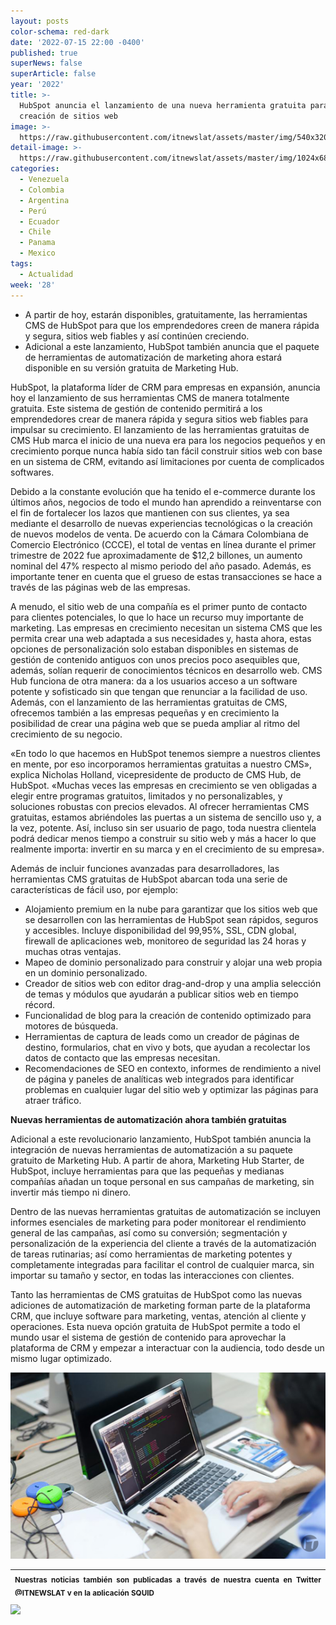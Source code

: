 ```yaml
---
layout: posts
color-schema: red-dark
date: '2022-07-15 22:00 -0400'
published: true
superNews: false
superArticle: false
year: '2022'
title: >-
  HubSpot anuncia el lanzamiento de una nueva herramienta gratuita para la
  creación de sitios web
image: >-
  https://raw.githubusercontent.com/itnewslat/assets/master/img/540x320/Programador-en-pantalla-p.jpg
detail-image: >-
  https://raw.githubusercontent.com/itnewslat/assets/master/img/1024x680/Programador-en-pantalla-g.jpg
categories:
  - Venezuela
  - Colombia
  - Argentina
  - Perú
  - Ecuador
  - Chile
  - Panama
  - Mexico
tags:
  - Actualidad
week: '28'
---
```

- A partir de hoy, estarán disponibles, gratuitamente, las herramientas CMS de HubSpot para que los emprendedores creen de manera rápida y segura, sitios web fiables y así continúen creciendo.
- Adicional a este lanzamiento, HubSpot también anuncia que el paquete de herramientas de automatización de marketing ahora estará disponible en su versión gratuita de Marketing Hub.

HubSpot, la plataforma líder de CRM para empresas en expansión, anuncia hoy el lanzamiento de sus herramientas CMS de manera totalmente gratuita. Este sistema de gestión de contenido permitirá a los emprendedores crear de manera rápida y segura sitios web fiables para impulsar su crecimiento. El lanzamiento de las herramientas gratuitas de CMS Hub marca el inicio de una nueva era para los negocios pequeños y en crecimiento porque nunca había sido tan fácil construir sitios web con base en un sistema de CRM, evitando así limitaciones por cuenta de complicados softwares.

Debido a la constante evolución que ha tenido el e-commerce durante los últimos años, negocios de todo el mundo han aprendido a reinventarse con el fin de fortalecer los lazos que mantienen con sus clientes, ya sea mediante el desarrollo de nuevas experiencias tecnológicas o la creación de nuevos modelos de venta. De acuerdo con la Cámara Colombiana de Comercio Electrónico (CCCE), el total de ventas en línea durante el primer trimestre de 2022 fue aproximadamente de $12,2 billones, un aumento nominal del 47% respecto al mismo periodo del año pasado. Además, es importante tener en cuenta que el grueso de estas transacciones se hace a través de las páginas web de las empresas.

A menudo, el sitio web de una compañía es el primer punto de contacto para clientes potenciales, lo que lo hace un recurso muy importante de marketing. Las empresas en crecimiento necesitan un sistema CMS que les permita crear una web adaptada a sus necesidades y, hasta ahora, estas opciones de personalización solo estaban disponibles en sistemas de gestión de contenido antiguos con unos precios poco asequibles que, además, solían requerir de conocimientos técnicos en desarrollo web. CMS Hub funciona de otra manera: da a los usuarios acceso a un software potente y sofisticado sin que tengan que renunciar a la facilidad de uso. Además, con el lanzamiento de las herramientas gratuitas de CMS, ofrecemos también a las empresas pequeñas y en crecimiento la posibilidad de crear una página web que se pueda ampliar al ritmo del crecimiento de su negocio.

«En todo lo que hacemos en HubSpot tenemos siempre a nuestros clientes en mente, por eso incorporamos herramientas gratuitas a nuestro CMS», explica Nicholas Holland, vicepresidente de producto de CMS Hub, de HubSpot. «Muchas veces las empresas en crecimiento se ven obligadas a elegir entre programas gratuitos, limitados y no personalizables, y soluciones robustas con precios elevados. Al ofrecer herramientas CMS gratuitas, estamos abriéndoles las puertas a un sistema de sencillo uso y, a la vez, potente. Así, incluso sin ser usuario de pago, toda nuestra clientela podrá dedicar menos tiempo a construir su sitio web y más a hacer lo que realmente importa: invertir en su marca y en el crecimiento de su empresa».

Además de incluir funciones avanzadas para desarrolladores, las herramientas CMS gratuitas de HubSpot abarcan toda una serie de características de fácil uso, por ejemplo:

- Alojamiento premium en la nube para garantizar que los sitios web que se desarrollen con las herramientas de HubSpot sean rápidos, seguros y accesibles. Incluye disponibilidad del 99,95%, SSL, CDN global, firewall de aplicaciones web, monitoreo de seguridad las 24 horas y muchas otras ventajas.
- Mapeo de dominio personalizado para construir y alojar una web propia en un dominio personalizado.
- Creador de sitios web con editor drag-and-drop y una amplia selección de temas y módulos que ayudarán a publicar sitios web en tiempo récord.
- Funcionalidad de blog para la creación de contenido optimizado para motores de búsqueda.
- Herramientas de captura de leads como un creador de páginas de destino, formularios, chat en vivo y bots, que ayudan a recolectar los datos de contacto que las empresas necesitan.
- Recomendaciones de SEO en contexto, informes de rendimiento a nivel de página y paneles de analíticas web integrados para identificar problemas en cualquier lugar del sitio web y optimizar las páginas para atraer tráfico.

**Nuevas herramientas de automatización ahora también gratuitas**

Adicional a este revolucionario lanzamiento, HubSpot también anuncia la integración de nuevas herramientas de automatización a su paquete gratuito de Marketing Hub. A partir de ahora, Marketing Hub Starter, de HubSpot, incluye herramientas para que las pequeñas y medianas compañías añadan un toque personal en sus campañas de marketing, sin invertir más tiempo ni dinero.

Dentro de las nuevas herramientas gratuitas de automatización se incluyen informes esenciales de marketing para poder monitorear el rendimiento general de las campañas, así como su conversión; segmentación y personalización de la experiencia del cliente a través de la automatización de tareas rutinarias; así como herramientas de marketing potentes y completamente integradas para facilitar el control de cualquier marca, sin importar su tamaño y sector, en todas las interacciones con clientes.

Tanto las herramientas de CMS gratuitas de HubSpot como las nuevas adiciones de automatización de marketing forman parte de la plataforma CRM, que incluye software para marketing, ventas, atención al cliente y operaciones. Esta nueva opción gratuita de HubSpot permite a todo el mundo usar el sistema de gestión de contenido para aprovechar la plataforma de CRM y empezar a interactuar con la audiencia, todo desde un mismo lugar optimizado.

![](https://raw.githubusercontent.com/itnewslat/assets/master/img/540x320/Programador-en-pantalla-p.jpg)

<table style="height: 42px;" width="569">
<tbody>
<tr>
<td style="text-align: justify;"><sub><strong>Nuestras noticias también son publicadas a través de nuestra cuenta en Twitter <a href="https://twitter.com/itnewslat?lang=es">@ITNEWSLAT</a> y en la aplicación <a href="https://squidapp.co/en/">SQUID</a></strong></sub></td>
</tr>
</tbody>
</table>

<img src="https://tracker.metricool.com/c3po.jpg?hash=56f88a41e39ab42c063cc51676587a04"/>